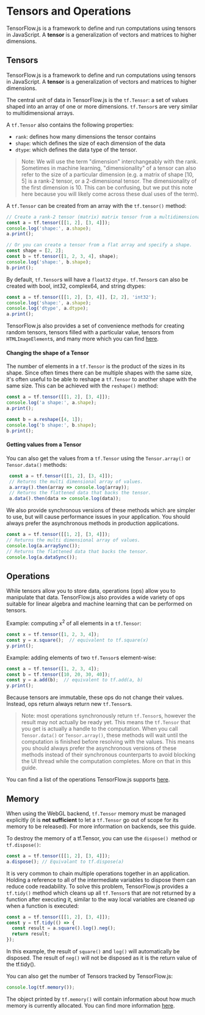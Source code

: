 # Tensors and Operations

TensorFlow.js is a framework to define and run computations using tensors in JavaScript. A **tensor** is a generalization of vectors and matrices to higher dimensions.


## Tensors

TensorFlow.js is a framework to define and run computations using tensors in JavaScript. A **tensor** is a generalization of vectors and matrices to higher dimensions.

The central unit of data in TensorFlow.js is the `tf.Tensor`: a set of values shaped into an array of one or more dimensions. `tf.Tensor`s are very similar to multidimensional arrays.

A `tf.Tensor` also contains the following properties:



*   `rank`: defines how many dimensions the tensor contains
*   `shape`: which defines the size of each dimension of the data
*   `dtype`: which defines the data type of the tensor.

> Note: We will use the term "dimension" interchangeably with the rank. Sometimes in machine learning, "dimensionality" of a tensor can also refer to the size of a particular dimension (e.g. a matrix of shape [10, 5] is a rank-2 tensor, or a 2-dimensional tensor. The dimensionality of the first dimension is 10. This can be confusing, but we put this note here because you will likely come across these dual uses of the term).

A `tf.Tensor` can be created from an array with the `tf.tensor()` method:


```js
// Create a rank-2 tensor (matrix) matrix tensor from a multidimensional array.
const a = tf.tensor([[1, 2], [3, 4]]);
console.log('shape:', a.shape);
a.print();

// Or you can create a tensor from a flat array and specify a shape.
const shape = [2, 2];
const b = tf.tensor([1, 2, 3, 4], shape);
console.log('shape:', b.shape);
b.print();
```


By default, `tf.Tensor`s will have a `float32` `dtype.` `tf.Tensor`s can also be created with bool, int32, complex64, and string dtypes:


```js
const a = tf.tensor([[1, 2], [3, 4]], [2, 2], 'int32');
console.log('shape:', a.shape);
console.log('dtype', a.dtype);
a.print();
```


TensorFlow.js also provides a set of convenience methods for creating random tensors, tensors filled with a particular value, tensors from `HTMLImageElement`s, and many more which you can find [here](https://js.tensorflow.org/api/latest/#Tensors-Creation).


#### Changing the shape of a Tensor

The number of elements in a `tf.Tensor` is the product of the sizes in its shape. Since often times there can be multiple shapes with the same size, it's often useful to be able to reshape a `tf.Tensor` to another shape with the same size. This can be achieved with the `reshape()` method:


```js
const a = tf.tensor([[1, 2], [3, 4]]);
console.log('a shape:', a.shape);
a.print();

const b = a.reshape([4, 1]);
console.log('b shape:', b.shape);
b.print();
```



#### Getting values from a Tensor

You can also get the values from a `tf.Tensor` using the `Tensor.array()` or `Tensor.data()` methods:


```js
 const a = tf.tensor([[1, 2], [3, 4]]);
 // Returns the multi dimensional array of values.
 a.array().then(array => console.log(array));
 // Returns the flattened data that backs the tensor.
 a.data().then(data => console.log(data));
```


We also provide synchronous versions of these methods which are simpler to use, but will cause performance issues in your application. You should always prefer the asynchronous methods in production applications.


```js
const a = tf.tensor([[1, 2], [3, 4]]);
// Returns the multi dimensional array of values.
console.log(a.arraySync());
// Returns the flattened data that backs the tensor.
console.log(a.dataSync());
```



## Operations

While tensors allow you to store data, operations (ops) allow you to manipulate that data. TensorFlow.js also provides a wide variety of ops suitable for linear algebra and machine learning that can be performed on tensors.

Example: computing x<sup>2</sup> of all elements in a `tf.Tensor`:


```js
const x = tf.tensor([1, 2, 3, 4]);
const y = x.square();  // equivalent to tf.square(x)
y.print();
```


Example: adding elements of two `tf.Tensor`s element-wise:


```js
const a = tf.tensor([1, 2, 3, 4]);
const b = tf.tensor([10, 20, 30, 40]);
const y = a.add(b);  // equivalent to tf.add(a, b)
y.print();
```


Because tensors are immutable, these ops do not change their values. Instead, ops return always return new `tf.Tensor`s.

> Note: most operations synchronously return `tf.Tensor`s, however the result may not actually be ready yet. This means the `tf.Tensor` that you get is actually a handle to the computation. When you call `Tensor.data()` or `Tensor.array()`, these methods will wait until the computation is finished before resolving with the values. This means you should always prefer the asynchronous versions of these methods instead of their synchronous counterparts to avoid blocking the UI thread while the computation completes. More on that in this guide.

You can find a list of the operations TensorFlow.js supports [here](https://js.tensorflow.org/api/latest/#Operations).


## Memory

When using the WebGL backend, `tf.Tensor` memory must be managed explicitly (it is **not sufficient** to let a `tf.Tensor` go out of scope for its memory to be released). For more information on backends, see this guide.

To destroy the memory of a tf.Tensor, you can use the `dispose() `method or `tf.dispose()`:


```js
const a = tf.tensor([[1, 2], [3, 4]]);
a.dispose(); // Equivalant to tf.dispose(a)
```


It is very common to chain multiple operations together in an application. Holding a reference to all of the intermediate variables to dispose them can reduce code readability. To solve this problem, TensorFlow.js provides a `tf.tidy()` method which cleans up all `tf.Tensor`s that are not returned by a function after executing it, similar to the way local variables are cleaned up when a function is executed:


```js
const a = tf.tensor([[1, 2], [3, 4]]);
const y = tf.tidy(() => {
  const result = a.square().log().neg();
  return result;
});
```


In this example, the result of `square()` and `log()` will automatically be disposed. The result of `neg()` will not be disposed as it is the return value of the tf.tidy().

You can also get the number of Tensors tracked by TensorFlow.js:


```js
console.log(tf.memory());
```


The object printed by `tf.memory()` will contain information about how much memory is currently allocated. You can find more information [here](https://js.tensorflow.org/api/latest/#memory).
